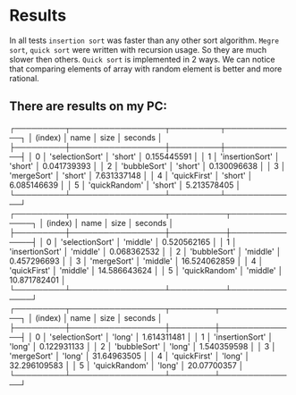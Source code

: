 # Results
In all tests `insertion sort` was faster than any other sort algorithm.
`Megre sort`, `quick sort` were written with recursion usage. So they are
much slower then others. `Quick sort` is implemented in 2 ways. We can notice
that comparing elements of array with random element is better and more rational.

## There are results on my PC: 
┌─────────┬─────────────────┬─────────┬─────────────┐
│ (index) │      name       │  size   │   seconds   │
├─────────┼─────────────────┼─────────┼─────────────┤
│    0    │ 'selectionSort' │ 'short' │ 0.155445591 │
│    1    │ 'insertionSort' │ 'short' │ 0.041739393 │
│    2    │  'bubbleSort'   │ 'short' │ 0.130096638 │
│    3    │   'mergeSort'   │ 'short' │ 7.631337148 │
│    4    │  'quickFirst'   │ 'short' │ 6.085146639 │
│    5    │  'quickRandom'  │ 'short' │ 5.213578405 │
└─────────┴─────────────────┴─────────┴─────────────┘
┌─────────┬─────────────────┬──────────┬──────────────┐
│ (index) │      name       │   size   │   seconds    │
├─────────┼─────────────────┼──────────┼──────────────┤
│    0    │ 'selectionSort' │ 'middle' │ 0.520562165  │
│    1    │ 'insertionSort' │ 'middle' │ 0.068362532  │
│    2    │  'bubbleSort'   │ 'middle' │ 0.457296693  │
│    3    │   'mergeSort'   │ 'middle' │ 16.524062859 │
│    4    │  'quickFirst'   │ 'middle' │ 14.586643624 │
│    5    │  'quickRandom'  │ 'middle' │ 10.871782401 │
└─────────┴─────────────────┴──────────┴──────────────┘
┌─────────┬─────────────────┬────────┬──────────────┐
│ (index) │      name       │  size  │   seconds    │
├─────────┼─────────────────┼────────┼──────────────┤
│    0    │ 'selectionSort' │ 'long' │ 1.614311481  │
│    1    │ 'insertionSort' │ 'long' │ 0.122931133  │
│    2    │  'bubbleSort'   │ 'long' │ 1.540359598  │
│    3    │   'mergeSort'   │ 'long' │ 31.64963505  │
│    4    │  'quickFirst'   │ 'long' │ 32.296109583 │
│    5    │  'quickRandom'  │ 'long' │ 20.07700357  │
└─────────┴─────────────────┴────────┴──────────────┘